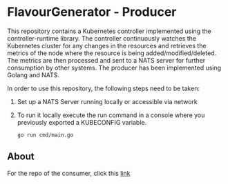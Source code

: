 # FlavourGenerator - Producer

This repository contains a Kubernetes controller implemented using the controller-runtime library. The controller continuously watches the Kubernetes cluster for any changes in the resources and retrieves the metrics of the node where the resource is being added/modified/deleted. The metrics are then processed and sent to a NATS server for further consumption by other systems. The producer has been implemented using Golang and NATS.

In order to use this repository, the following steps need to be taken:

1. Set up a NATS Server running locally or accessible via network
2. To run it locally execute the run command in a console where you previously exported a KUBECONFIG variable.


      ```bash
      go run cmd/main.go
      ```


## About

For the repo of the consumer, click this [link](https://github.com/ilBarlo/FlavourGeneratorConsumer)
